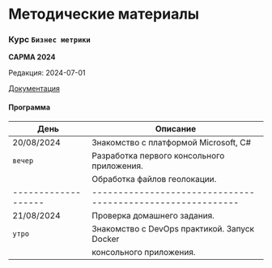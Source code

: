 # Методические материалы
### Курс `Бизнес метрики`
**САРМА 2024**

Редакция: 2024-07-01

[Документация](Docs)

#### Программа

| День              | Описание                                                  |
|-------------------|-----------------------------------------------------------|
| 20/08/2024        | Знакомство с платформой Microsoft, C#                     |
| `вечер`           | Разработка первого консольного приложения.                |
|                   | Обработка файлов геолокации.                              |
|-------------------|-----------------------------------------------------------|
| 21/08/2024        | Проверка домашнего задания.                               |
| `утро`            | Знакомство с  DevOps практикой. Запуск Docker             |
|                   | консольного приложения.                                   |



